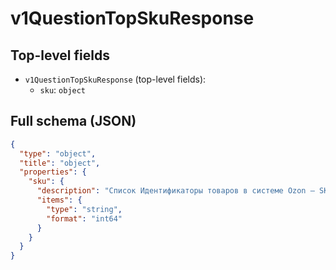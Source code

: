 # v1QuestionTopSkuResponse

## Top-level fields
- `v1QuestionTopSkuResponse` (top-level fields):
  - `sku`: `object`

## Full schema (JSON)
```json
{
  "type": "object",
  "title": "object",
  "properties": {
    "sku": {
      "description": "Список Идентификаторы товаров в системе Ozon — SKU.",
      "items": {
        "type": "string",
        "format": "int64"
      }
    }
  }
}
```
